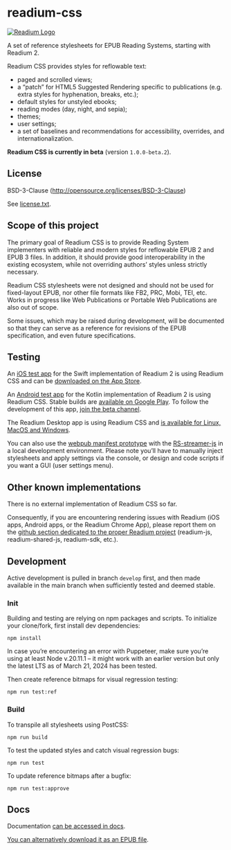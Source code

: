 # readium-css

[![Readium Logo](https://readium.org/assets/logos/readium-logo.png)](https://readium.org)

A set of reference stylesheets for EPUB Reading Systems, starting with Readium 2.

Readium CSS provides styles for reflowable text: 

- paged and scrolled views;
- a “patch” for HTML5 Suggested Rendering specific to publications (e.g. extra styles for hyphenation, breaks, etc.);
- default styles for unstyled ebooks;
- reading modes (day, night, and sepia);
- themes;
- user settings;
- a set of baselines and recommendations for accessibility, overrides, and internationalization.

**Readium CSS is currently in beta** (version `1.0.0-beta.2`).

## License

BSD-3-Clause (http://opensource.org/licenses/BSD-3-Clause)

See [license.txt](https://github.com/readium/readium-css/blob/master/LICENSE).

## Scope of this project

The primary goal of Readium CSS is to provide Reading System implementers with reliable and modern styles for reflowable EPUB 2 and EPUB 3 files. In addition, it should provide good interoperability in the existing ecosystem, while not overriding authors’ styles unless strictly necessary.

Readium CSS stylesheets were not designed and should not be used for fixed-layout EPUB, nor other file formats like FB2, PRC, Mobi, TEI, etc. Works in progress like Web Publications or Portable Web Publications are also out of scope.

Some issues, which may be raised during development, will be documented so that they can serve as a reference for revisions of the EPUB specification, and even future specifications.

## Testing

An [iOS test app](https://github.com/readium/r2-testapp-swift) for the Swift implementation of Readium 2 is using Readium CSS and can be [downloaded on the App Store](https://itunes.apple.com/us/app/r2-reader/id1363963230?mt=8).

An [Android test app](https://github.com/readium/r2-testapp-kotlin) for the Kotlin implementation of Readium 2 is using Readium CSS. Stable builds are [available on Google Play](https://play.google.com/store/apps/details?id=org.readium.r2reader). To follow the development of this app, [join the beta channel](https://play.google.com/apps/testing/org.readium.r2reader).

The Readium Desktop app is using Readium CSS and [is available for Linux, MacOS and Windows](https://github.com/edrlab/readium-desktop/releases).

You can also use the [webpub manifest prototype](https://github.com/HadrienGardeur/webpub-manifest/tree/gh-pages/examples/paged-viewer) with the [RS-streamer-js](https://github.com/edrlab/r2-streamer-js) in a local development environment. Please note you’ll have to manually inject stylesheets and apply settings via the console, or design and code scripts if you want a GUI (user settings menu).

## Other known implementations

There is no external implementation of Readium CSS so far.

Consequently, if you are encountering rendering issues with Readium (iOS apps, Android apps, or the Readium Chrome App), please report them on the [github section dedicated to the proper Readium project](https://github.com/readium) (readium-js, readium-shared-js, readium-sdk, etc.).

## Development

Active development is pulled in branch `develop` first, and then made available in the main branch when sufficiently tested and deemed stable.

### Init

Building and testing are relying on npm packages and scripts. To initialize your clone/fork, first install dev dependencies:

```
npm install
```

In case you’re encountering an error with Puppeteer, make sure you’re using at least Node v.20.11.1 – it might work with an earlier version but only the latest LTS as of March 21, 2024 has been tested.

Then create reference bitmaps for visual regression testing:

```
npm run test:ref
```

### Build

To transpile all stylesheets using PostCSS:

```
npm run build
```

To test the updated styles and catch visual regression bugs:

```
npm run test
```

To update reference bitmaps after a bugfix:

```
npm run test:approve
```

## Docs

Documentation [can be accessed in docs](docs).

[You can alternatively download it as an EPUB file](https://github.com/readium/readium-css/raw/master/docs/ReadiumCSS_docs.epub).